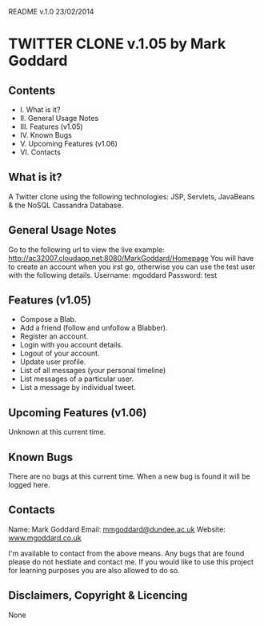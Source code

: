 README v.1.0 23/02/2014

TWITTER CLONE v.1.05 by Mark Goddard
====================================

Contents
-----------------------------------------------------------
- I.    What is it?
- II.   General Usage Notes
- III.  Features (v1.05)
- IV.   Known Bugs
- V.    Upcoming Features (v1.06)
- VI.   Contacts


What is it?
-----------------------------------------------------------
A Twitter clone using the following technologies: JSP, Servlets, JavaBeans &amp; the NoSQL Cassandra Database.


General Usage Notes
-----------------------------------------------------------
Go to the following url to view the live example: http://ac32007.cloudapp.net:8080/MarkGoddard/Homepage
You will have to create an account when you irst go, otherwise you can use the test user with the following
details.
  Username: mgoddard
  Password: test


Features (v1.05)
-----------------------------------------------------------
 - Compose a Blab.
 - Add a friend (follow and unfollow a Blabber).
 - Register an account.
 - Login with you account details.
 - Logout of your account.
 - Update user profile.
 - List of all messages (your personal timeline)
 - List messages of a particular user.
 - List a message by individual tweet.


Upcoming Features (v1.06)
-----------------------------------------------------------
Unknown at this current time.


Known Bugs
-----------------------------------------------------------
There are no bugs at this current time. When a new bug is found it will be logged here.


Contacts
-----------------------------------------------------------
Name: Mark Goddard
Email: mmgoddard@dundee.ac.uk
Website: www.mgoddard.co.uk

I'm available to contact from the above means. Any bugs that are found please do not hestiate and
contact me. If you would like to use this project for learning purposes you are also allowed to do
so.


Disclaimers, Copyright & Licencing
-----------------------------------------------------------
None
